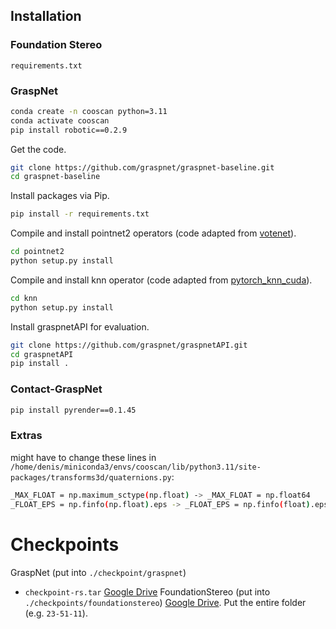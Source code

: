 ## Installation

### Foundation Stereo
`requirements.txt`

### GraspNet
```bash
conda create -n cooscan python=3.11
conda activate cooscan
pip install robotic==0.2.9
```
Get the code.
```bash
git clone https://github.com/graspnet/graspnet-baseline.git
cd graspnet-baseline
```
Install packages via Pip.
```bash
pip install -r requirements.txt
```
Compile and install pointnet2 operators (code adapted from [votenet](https://github.com/facebookresearch/votenet)).
```bash
cd pointnet2
python setup.py install
```
Compile and install knn operator (code adapted from [pytorch_knn_cuda](https://github.com/chrischoy/pytorch_knn_cuda)).
```bash
cd knn
python setup.py install
```
Install graspnetAPI for evaluation.
```bash
git clone https://github.com/graspnet/graspnetAPI.git
cd graspnetAPI
pip install .
```

### Contact-GraspNet
```bash
pip install pyrender==0.1.45
```

### Extras
might have to change these lines in `/home/denis/miniconda3/envs/cooscan/lib/python3.11/site-packages/transforms3d/quaternions.py`:
```bash
_MAX_FLOAT = np.maximum_sctype(np.float) -> _MAX_FLOAT = np.float64
_FLOAT_EPS = np.finfo(np.float).eps -> _FLOAT_EPS = np.finfo(float).eps
```

# Checkpoints
GraspNet (put into `./checkpoint/graspnet`)
- `checkpoint-rs.tar`
[Google Drive](https://drive.google.com/file/d/1hd0G8LN6tRpi4742XOTEisbTXNZ-1jmk/view?usp=sharing)
FoundationStereo (put into `./checkpoints/foundationstereo`)
[Google Drive](https://drive.google.com/drive/folders/1VhPebc_mMxWKccrv7pdQLTvXYVcLYpsf?usp=sharing). Put the entire folder (e.g. `23-51-11`).
